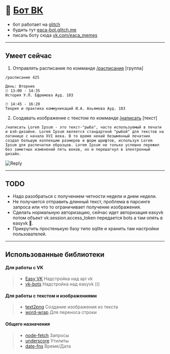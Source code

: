 # 🤖 [Бот ВК](https://glitch.com/~belvedersky-eaca-bot) 
* бот работает на [glitch](glitch.com/~belvedersky-eaca-bot)
* будить тут [eaca-bot.glitch.me](belvedersky-eaca-bot.glitch.me ) 
* писать боту сюда [vk.com/eaca_memes](https://vk.com/eaca_memes)
___
## Умеет сейчас
1. Отправлять расписание по комманде [/расписание](src/Commands/ScheduleCommand.js) [группа]
```
/расписание 425
```

```
День: Вторник
⏱ 13:00 - 14:35
История У.П. Ефремова Ауд. 103

⏱ 14:45 - 16:20
Теория и практика коммуникаций И.А. Ахьямова Ауд. 103
```
2. Cоздавать изображение с текстом по комманде [/написать](src/Commands/Text2Image.js) [текст]
```
/написать Lorem Ipsum - это текст-"рыба", часто используемый в печати и вэб-дизайне. Lorem Ipsum является стандартной "рыбой" для текстов на латинице с начала XVI века. В то время некий безымянный печатник создал большую коллекцию размеров и форм шрифтов, используя Lorem Ipsum для распечатки образцов. Lorem Ipsum не только успешно пережил без заметных изменений пять веков, но и перешагнул в электронный дизайн.
```

![Reply](https://pp.userapi.com/c854028/v854028700/38293/uRY2MWXDDlI.jpg)
___

## TODO
* Надо разобраться с получением четности недели и днем недели.
* Не получается отправить длинный текст, проблема в парсинге запроса или что то ограничивает получение изображения.
* Сделать нормальную авторизацию, сейчас идет авторизация easyvk потом объект vk.session.access_token передается bots а там опять в easyvk 😬.
* Прикрутить простенькую базу типо sqlite и хранить там настройки пользователей.
___
## Использованные библиотеки

#### Для работы с VK
> * [Easy VK](https://ciricc.github.io) Надстройка над api vk
> * [vk-bots](https://github.com/ciricc/vk-bots) Надстройка над easyvk )))

#### Для работы с текстом и изображениями
> * [text2png](https://github.com/tkrkt/text2png) Создание изображения из текста
> * [word-wrap](https://github.com/jonschlinkert/word-wrap) Для переноса строки

#### Общего назначения
> * [node-fetch](https://github.com/bitinn/node-fetch) Запросы
> * [underscore](http://underscorejs.ru) Утилиты
> * [date-fns](https://github.com/date-fns/date-fns) Время/Дата

